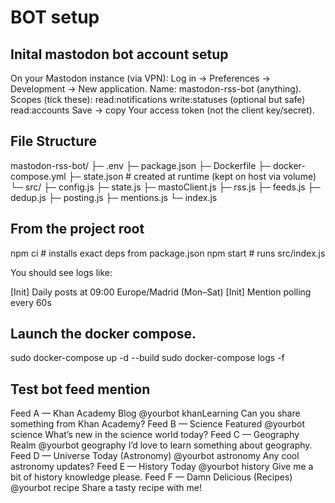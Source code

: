 # BOT setup
## Inital mastodon bot account setup
On your Mastodon instance (via VPN):
Log in → Preferences → Development → New application.
Name: mastodon-rss-bot (anything).
Scopes (tick these):
      read:notifications
      write:statuses
      (optional but safe) read:accounts
Save → copy Your access token (not the client key/secret).

## File Structure
mastodon-rss-bot/
├─ .env
├─ package.json
├─ Dockerfile
├─ docker-compose.yml
├─ state.json                 # created at runtime (kept on host via volume)
└─ src/
   ├─ config.js
   ├─ state.js
   ├─ mastoClient.js
   ├─ rss.js
   ├─ feeds.js
   ├─ dedup.js
   ├─ posting.js
   ├─ mentions.js
   └─ index.js

## From the project root
npm ci          # installs exact deps from package.json
npm start       # runs src/index.js

You should see logs like:

[Init] Daily posts at 09:00 Europe/Madrid (Mon–Sat)
[Init] Mention polling every 60s

## Launch the docker compose.
sudo docker-compose up -d --build
sudo docker-compose logs -f

## Test bot feed mention
Feed A — Khan Academy Blog
    @yourbot khanLearning Can you share something from Khan Academy?
Feed B — Science Featured
    @yourbot science What’s new in the science world today?
Feed C — Geography Realm
    @yourbot geography I’d love to learn something about geography.
Feed D — Universe Today (Astronomy)
    @yourbot astronomy Any cool astronomy updates?
Feed E — History Today
    @yourbot history Give me a bit of history knowledge please.
Feed F — Damn Delicious (Recipes)
    @yourbot recipe Share a tasty recipe with me!
